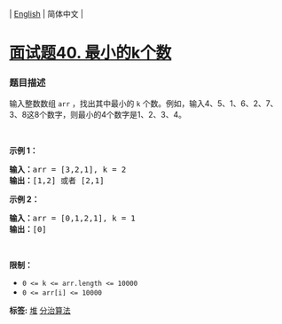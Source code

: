| [English](README_EN.md) | 简体中文 |

# [面试题40. 最小的k个数](https://leetcode-cn.com/problems/zui-xiao-de-kge-shu-lcof)
 ### 题目描述
<p>输入整数数组 <code>arr</code> ，找出其中最小的 <code>k</code> 个数。例如，输入4、5、1、6、2、7、3、8这8个数字，则最小的4个数字是1、2、3、4。</p>

<p>&nbsp;</p>

<p><strong>示例 1：</strong></p>

<pre><strong>输入：</strong>arr = [3,2,1], k = 2
<strong>输出：</strong>[1,2] 或者 [2,1]
</pre>

<p><strong>示例 2：</strong></p>

<pre><strong>输入：</strong>arr = [0,1,2,1], k = 1
<strong>输出：</strong>[0]</pre>

<p>&nbsp;</p>

<p><strong>限制：</strong></p>

<ul>
	<li><code>0 &lt;= k &lt;= arr.length &lt;= 10000</code></li>
	<li><code>0 &lt;= arr[i]&nbsp;&lt;= 10000</code></li>
</ul>

**标签:**  [堆](https://leetcode-cn.com/tag/heap) [分治算法](https://leetcode-cn.com/tag/divide-and-conquer) 
